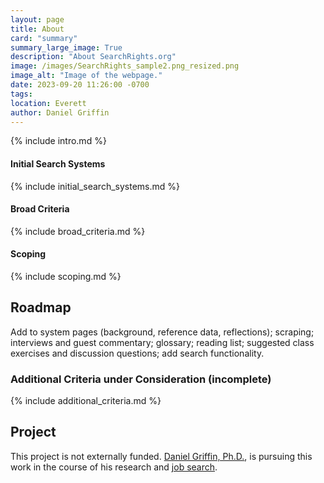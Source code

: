 ```yaml
---
layout: page
title: About
card: "summary"
summary_large_image: True
description: "About SearchRights.org"
image: /images/SearchRights_sample2.png_resized.png
image_alt: "Image of the webpage."
date: 2023-09-20 11:26:00 -0700
tags:
location: Everett
author: Daniel Griffin
---
```

{% include intro.md %}

#### Initial Search Systems

{% include initial_search_systems.md %}

#### Broad Criteria

{% include broad_criteria.md %}

#### Scoping

{% include scoping.md %}

## Roadmap

Add to system pages (background, reference data, reflections); scraping; interviews and guest commentary; glossary; reading list; suggested class exercises and discussion questions; add search functionality.

### Additional Criteria under Consideration (incomplete)

{% include additional_criteria.md %}

## Project

This project is not externally funded. [Daniel Griffin, Ph.D.](https://danielsgriffin.com/about/), is pursuing this work in the course of his research and [job search](https://danielsgriffin.com/hire-me/).